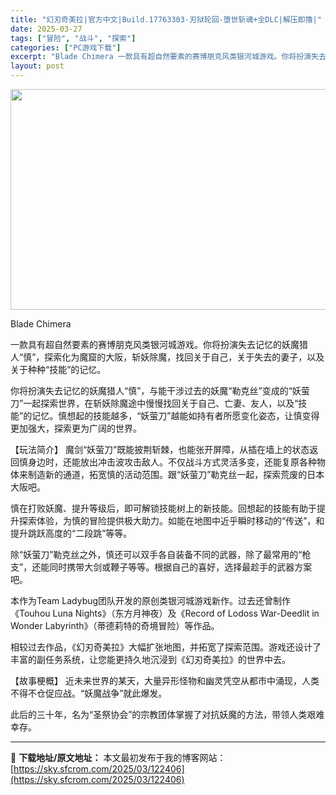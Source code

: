 ```yaml
---
title: "幻刃奇美拉|官方中文|Build.17763303-刃狱轮回-堕世斩魂+全DLC|解压即撸|"
date: 2025-03-27
tags: ["冒险", "战斗", "探索"]
categories: ["PC游戏下载"]
excerpt: "Blade Chimera 一款具有超自然要素的赛博朋克风类银河城游戏。你将扮演失去记忆的妖魔猎人“慎”，探索化为魔窟的大阪，斩妖除魔，找回关于自己，关于失去的妻子，以及关于种种“技能”的记忆。 你将扮演失去记忆的妖魔猎人“慎”，与能干涉过去的妖魔“勒克丝”变成的“妖萤刀”一起探索世界，在斩妖除魔途&hellip;"
layout: post
---
```


<img class="aligncenter size-full wp-image-122382" src="https://sky.sfcrom.com/wp-content/uploads/2025/03/2025032707394539.webp" alt="" width="616" height="353" />

Blade Chimera

一款具有超自然要素的赛博朋克风类银河城游戏。你将扮演失去记忆的妖魔猎人“慎”，探索化为魔窟的大阪，斩妖除魔，找回关于自己，关于失去的妻子，以及关于种种“技能”的记忆。

你将扮演失去记忆的妖魔猎人“慎”，与能干涉过去的妖魔“勒克丝”变成的“妖萤刀”一起探索世界，在斩妖除魔途中慢慢找回关于自己、亡妻、友人，以及“技能”的记忆。慎想起的技能越多，“妖萤刀”越能如持有者所愿变化姿态，让慎变得更加强大，探索更为广阔的世界。

【玩法简介】
魔剑“妖萤刀”既能披荆斩棘，也能张开屏障，从插在墙上的状态返回慎身边时，还能放出冲击波攻击敌人。不仅战斗方式灵活多变，还能复原各种物体来制造新的通道，拓宽慎的活动范围。跟“妖萤刀”勒克丝一起，探索荒废的日本大阪吧。

慎在打败妖魔、提升等级后，即可解锁技能树上的新技能。回想起的技能有助于提升探索体验，为慎的冒险提供极大助力。如能在地图中近乎瞬时移动的“传送”，和提升跳跃高度的“二段跳”等等。

除“妖萤刀”勒克丝之外，慎还可以双手各自装备不同的武器，除了最常用的“枪支”，还能同时携带大剑或鞭子等等。根据自己的喜好，选择最趁手的武器方案吧。

本作为Team Ladybug团队开发的原创类银河城游戏新作。过去还曾制作《Touhou Luna Nights》（东方月神夜）及《Record of Lodoss War-Deedlit in Wonder Labyrinth》（蒂德莉特的奇境冒险）等作品。

相较过去作品，《幻刃奇美拉》大幅扩张地图，并拓宽了探索范围。游戏还设计了丰富的副任务系统，让您能更持久地沉浸到《幻刃奇美拉》的世界中去。

【故事梗概】
近未来世界的某天，大量异形怪物和幽灵凭空从都市中涌现，人类不得不仓促应战。“妖魔战争”就此爆发。

此后的三十年，名为“圣祭协会”的宗教团体掌握了对抗妖魔的方法，带领人类艰难幸存。

---
📖 **下载地址/原文地址：** 本文最初发布于我的博客网站：[https://sky.sfcrom.com/2025/03/122406](https://sky.sfcrom.com/2025/03/122406)
